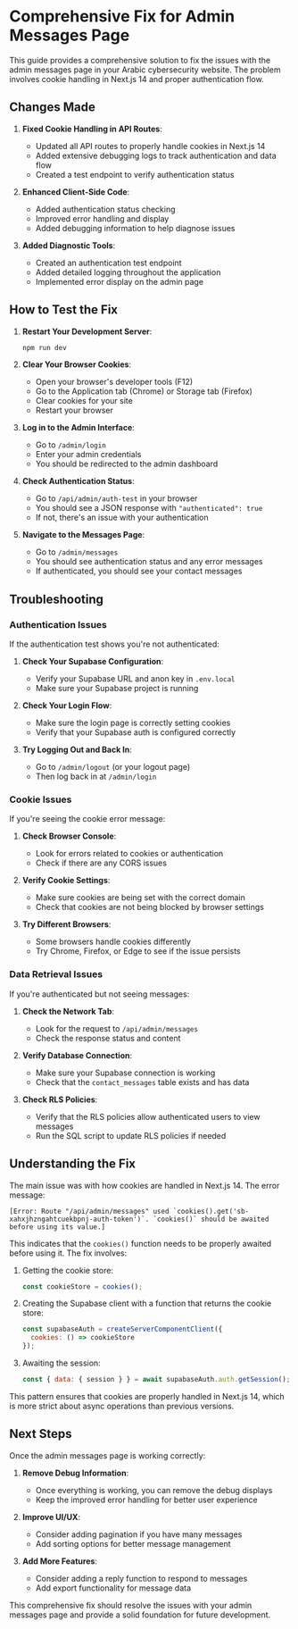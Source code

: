 # Comprehensive Fix for Admin Messages Page

This guide provides a comprehensive solution to fix the issues with the admin messages page in your Arabic cybersecurity website. The problem involves cookie handling in Next.js 14 and proper authentication flow.

## Changes Made

1. **Fixed Cookie Handling in API Routes**:
   - Updated all API routes to properly handle cookies in Next.js 14
   - Added extensive debugging logs to track authentication and data flow
   - Created a test endpoint to verify authentication status

2. **Enhanced Client-Side Code**:
   - Added authentication status checking
   - Improved error handling and display
   - Added debugging information to help diagnose issues

3. **Added Diagnostic Tools**:
   - Created an authentication test endpoint
   - Added detailed logging throughout the application
   - Implemented error display on the admin page

## How to Test the Fix

1. **Restart Your Development Server**:
   ```bash
   npm run dev
   ```

2. **Clear Your Browser Cookies**:
   - Open your browser's developer tools (F12)
   - Go to the Application tab (Chrome) or Storage tab (Firefox)
   - Clear cookies for your site
   - Restart your browser

3. **Log in to the Admin Interface**:
   - Go to `/admin/login`
   - Enter your admin credentials
   - You should be redirected to the admin dashboard

4. **Check Authentication Status**:
   - Go to `/api/admin/auth-test` in your browser
   - You should see a JSON response with `"authenticated": true`
   - If not, there's an issue with your authentication

5. **Navigate to the Messages Page**:
   - Go to `/admin/messages`
   - You should see authentication status and any error messages
   - If authenticated, you should see your contact messages

## Troubleshooting

### Authentication Issues

If the authentication test shows you're not authenticated:

1. **Check Your Supabase Configuration**:
   - Verify your Supabase URL and anon key in `.env.local`
   - Make sure your Supabase project is running

2. **Check Your Login Flow**:
   - Make sure the login page is correctly setting cookies
   - Verify that your Supabase auth is configured correctly

3. **Try Logging Out and Back In**:
   - Go to `/admin/logout` (or your logout page)
   - Then log back in at `/admin/login`

### Cookie Issues

If you're seeing the cookie error message:

1. **Check Browser Console**:
   - Look for errors related to cookies or authentication
   - Check if there are any CORS issues

2. **Verify Cookie Settings**:
   - Make sure cookies are being set with the correct domain
   - Check that cookies are not being blocked by browser settings

3. **Try Different Browsers**:
   - Some browsers handle cookies differently
   - Try Chrome, Firefox, or Edge to see if the issue persists

### Data Retrieval Issues

If you're authenticated but not seeing messages:

1. **Check the Network Tab**:
   - Look for the request to `/api/admin/messages`
   - Check the response status and content

2. **Verify Database Connection**:
   - Make sure your Supabase connection is working
   - Check that the `contact_messages` table exists and has data

3. **Check RLS Policies**:
   - Verify that the RLS policies allow authenticated users to view messages
   - Run the SQL script to update RLS policies if needed

## Understanding the Fix

The main issue was with how cookies are handled in Next.js 14. The error message:

```
[Error: Route "/api/admin/messages" used `cookies().get('sb-xahxjhzngahtcuekbpnj-auth-token')`. `cookies()` should be awaited before using its value.]
```

This indicates that the `cookies()` function needs to be properly awaited before using it. The fix involves:

1. Getting the cookie store:
   ```javascript
   const cookieStore = cookies();
   ```

2. Creating the Supabase client with a function that returns the cookie store:
   ```javascript
   const supabaseAuth = createServerComponentClient({ 
     cookies: () => cookieStore 
   });
   ```

3. Awaiting the session:
   ```javascript
   const { data: { session } } = await supabaseAuth.auth.getSession();
   ```

This pattern ensures that cookies are properly handled in Next.js 14, which is more strict about async operations than previous versions.

## Next Steps

Once the admin messages page is working correctly:

1. **Remove Debug Information**:
   - Once everything is working, you can remove the debug displays
   - Keep the improved error handling for better user experience

2. **Improve UI/UX**:
   - Consider adding pagination if you have many messages
   - Add sorting options for better message management

3. **Add More Features**:
   - Consider adding a reply function to respond to messages
   - Add export functionality for message data

This comprehensive fix should resolve the issues with your admin messages page and provide a solid foundation for future development.
